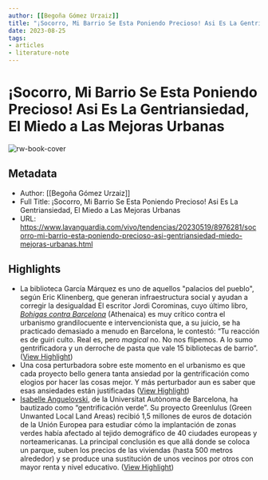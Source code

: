 ```yaml
---
author: [[Begoña Gómez Urzaiz]]
title: "¡Socorro, Mi Barrio Se Esta Poniendo Precioso! Asi Es La Gentriansiedad, El Miedo a Las Mejoras Urbanas"
date: 2023-08-25
tags: 
- articles
- literature-note
---
```

# ¡Socorro, Mi Barrio Se Esta Poniendo Precioso! Asi Es La Gentriansiedad, El Miedo a Las Mejoras Urbanas

![rw-book-cover](https://www.lavanguardia.com/files/og_thumbnail/uploads/2023/05/18/6466147a6ff23.jpeg)

## Metadata
- Author: [[Begoña Gómez Urzaiz]]
- Full Title: ¡Socorro, Mi Barrio Se Esta Poniendo Precioso! Asi Es La Gentriansiedad, El Miedo a Las Mejoras Urbanas
- URL: https://www.lavanguardia.com/vivo/tendencias/20230519/8976281/socorro-mi-barrio-esta-poniendo-precioso-asi-gentriansiedad-miedo-mejoras-urbanas.html

## Highlights
- La biblioteca García Márquez es uno de aquellos "palacios del pueblo", según Eric Klinenberg, que generan infraestructura social y ayudan a corregir la desigualdad
  El escritor Jordi Corominas, cuyo último libro, [*Bohigas contra Barcelona*](https://www.athenaica.com/libro/bohigas-contra-barcelona_147395/) (Athenaica) es muy crítico contra el urbanismo grandilocuente e intervencionista que, a su juicio, se ha practicado demasiado a menudo en Barcelona, le contestó: “Tu reacción es de guiri culto. Real es, pero *magical* no. No nos flipemos. A lo sumo gentrificadora y un derroche de pasta que vale 15 bibliotecas de barrio”. ([View Highlight](https://read.readwise.io/read/01h13v4c2eh6224qmgebqm9bz4))
- Una cosa perturbadora sobre este momento en el urbanismo es que cada proyecto bello genera tanta ansiedad por la gentrificación como elogios por hacer las cosas mejor. Y más perturbador aun es saber que esas ansiedades están justificadas ([View Highlight](https://read.readwise.io/read/01h13v5n7zejhepx8wqtmhtw9h))
- [Isabelle Anguelovski](https://www.pnas.org/doi/full/10.1073/pnas.1920490117), de la Universitat Autònoma de Barcelona, ha bautizado como “gentrificación verde”. Su proyecto Greenlulus (Green Unwanted Local Land Areas) recibió 1,5 millones de euros de dotación de la Unión Europea para estudiar cómo la implantación de zonas verdes había afectado al tejido demográfico de 40 ciudades europeas y norteamericanas. La principal conclusión es que allá donde se coloca un parque, suben los precios de las viviendas (hasta 500 metros alrededor) y se produce una sustitución de unos vecinos por otros con mayor renta y nivel educativo. ([View Highlight](https://read.readwise.io/read/01h13vbnvwkz9f06ej9p3pcdpz))
